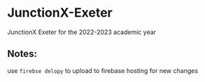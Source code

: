# JunctionX-Exeter
JunctionX Exeter for the 2022-2023 academic year

Notes:
-------
use `firebse delopy` to upload to firebase hosting for new changes